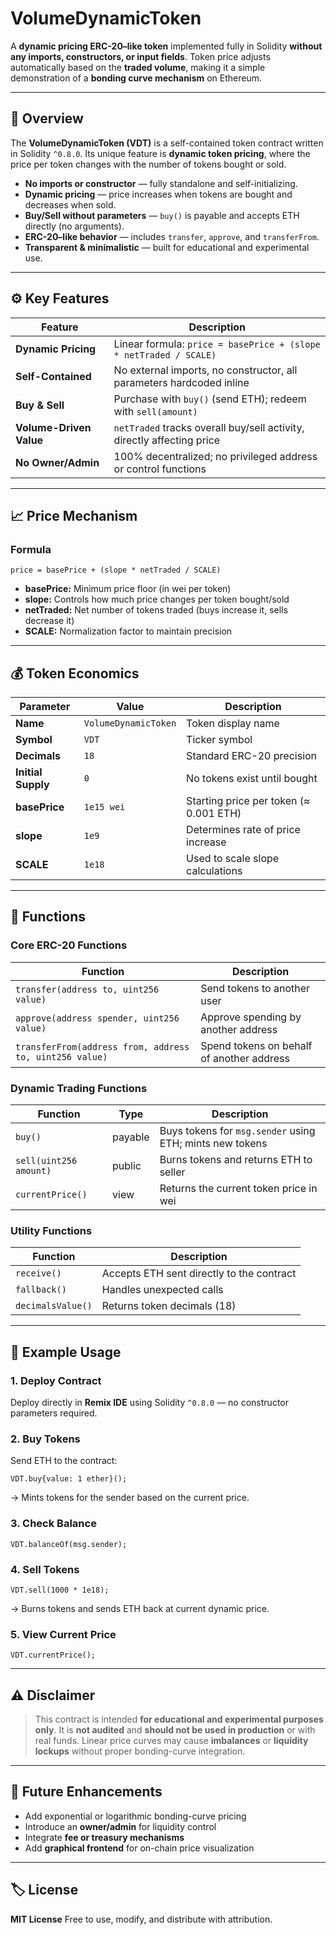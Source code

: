 # VolumeDynamicToken
A **dynamic pricing ERC-20–like token** implemented fully in Solidity **without any imports, constructors, or input fields**.
Token price adjusts automatically based on the **traded volume**, making it a simple demonstration of a **bonding curve mechanism** on Ethereum.

---

## 📘 Overview

The **VolumeDynamicToken (VDT)** is a self-contained token contract written in Solidity `^0.8.0`.
Its unique feature is **dynamic token pricing**, where the price per token changes with the number of tokens bought or sold.

* **No imports or constructor** — fully standalone and self-initializing.
* **Dynamic pricing** — price increases when tokens are bought and decreases when sold.
* **Buy/Sell without parameters** — `buy()` is payable and accepts ETH directly (no arguments).
* **ERC-20–like behavior** — includes `transfer`, `approve`, and `transferFrom`.
* **Transparent & minimalistic** — built for educational and experimental use.

---

## ⚙️ Key Features

| Feature                 | Description                                                            |
| ----------------------- | ---------------------------------------------------------------------- |
| **Dynamic Pricing**     | Linear formula: `price = basePrice + (slope * netTraded / SCALE)`      |
| **Self-Contained**      | No external imports, no constructor, all parameters hardcoded inline   |
| **Buy & Sell**          | Purchase with `buy()` (send ETH); redeem with `sell(amount)`           |
| **Volume-Driven Value** | `netTraded` tracks overall buy/sell activity, directly affecting price |
| **No Owner/Admin**      | 100% decentralized; no privileged address or control functions         |

---

## 📈 Price Mechanism

### Formula

```
price = basePrice + (slope * netTraded / SCALE)
```

* **basePrice:** Minimum price floor (in wei per token)
* **slope:** Controls how much price changes per token bought/sold
* **netTraded:** Net number of tokens traded (buys increase it, sells decrease it)
* **SCALE:** Normalization factor to maintain precision

---

## 💰 Token Economics

| Parameter          | Value                | Description                            |
| ------------------ | -------------------- | -------------------------------------- |
| **Name**           | `VolumeDynamicToken` | Token display name                     |
| **Symbol**         | `VDT`                | Ticker symbol                          |
| **Decimals**       | `18`                 | Standard ERC-20 precision              |
| **Initial Supply** | `0`                  | No tokens exist until bought           |
| **basePrice**      | `1e15 wei`           | Starting price per token (≈ 0.001 ETH) |
| **slope**          | `1e9`                | Determines rate of price increase      |
| **SCALE**          | `1e18`               | Used to scale slope calculations       |

---

## 🧩 Functions

### Core ERC-20 Functions

| Function                                                | Description                               |
| ------------------------------------------------------- | ----------------------------------------- |
| `transfer(address to, uint256 value)`                   | Send tokens to another user               |
| `approve(address spender, uint256 value)`               | Approve spending by another address       |
| `transferFrom(address from, address to, uint256 value)` | Spend tokens on behalf of another address |

### Dynamic Trading Functions

| Function               | Type    | Description                                              |
| ---------------------- | ------- | -------------------------------------------------------- |
| `buy()`                | payable | Buys tokens for `msg.sender` using ETH; mints new tokens |
| `sell(uint256 amount)` | public  | Burns tokens and returns ETH to seller                   |
| `currentPrice()`       | view    | Returns the current token price in wei                   |

### Utility Functions

| Function          | Description                               |
| ----------------- | ----------------------------------------- |
| `receive()`       | Accepts ETH sent directly to the contract |
| `fallback()`      | Handles unexpected calls                  |
| `decimalsValue()` | Returns token decimals (18)               |

---

## 🧮 Example Usage

### 1. Deploy Contract

Deploy directly in **Remix IDE** using Solidity `^0.8.0` — no constructor parameters required.

### 2. Buy Tokens

Send ETH to the contract:

```solidity
VDT.buy{value: 1 ether}();
```

→ Mints tokens for the sender based on the current price.

### 3. Check Balance

```solidity
VDT.balanceOf(msg.sender);
```

### 4. Sell Tokens

```solidity
VDT.sell(1000 * 1e18);
```

→ Burns tokens and sends ETH back at current dynamic price.

### 5. View Current Price

```solidity
VDT.currentPrice();
```

---

## ⚠️ Disclaimer

> This contract is intended **for educational and experimental purposes only**.
> It is **not audited** and **should not be used in production** or with real funds.
> Linear price curves may cause **imbalances** or **liquidity lockups** without proper bonding-curve integration.

---

## 🧠 Future Enhancements

* Add exponential or logarithmic bonding-curve pricing
* Introduce an **owner/admin** for liquidity control
* Integrate **fee or treasury mechanisms**
* Add **graphical frontend** for on-chain price visualization

---

## 🏷️ License

**MIT License**
Free to use, modify, and distribute with attribution.
